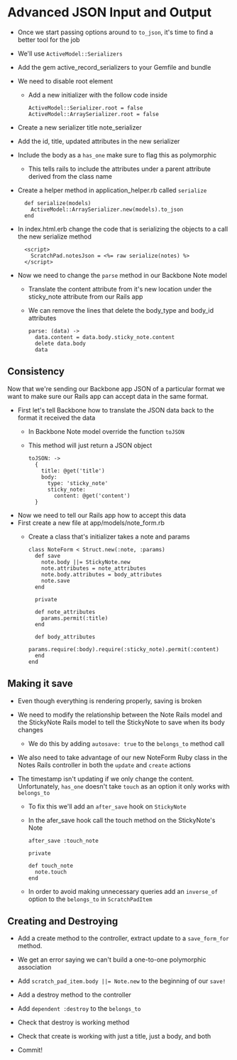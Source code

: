 Advanced JSON Input and Output
==

- Once we start passing options around to `to_json`, it's time to find a better tool for the job
- We'll use `ActiveModel::Serializers`
- Add the gem active\_record\_serializers to your Gemfile and bundle
- We need to disable root element
  - Add a new initializer with the follow code inside

        ActiveModel::Serializer.root = false
        ActiveModel::ArraySerializer.root = false

- Create a new serializer title note_serializer
- Add the id, title, updated attributes in the new serializer
- Include the body as a `has_one` make sure to flag this as polymorphic
  - This tells rails to include the attributes under a parent attribute derived
    from the class name
- Create a helper method in application_helper.rb called `serialize`

        def serialize(models)
          ActiveModel::ArraySerializer.new(models).to_json
        end

- In index.html.erb change the code that is serializing the objects to a call the new serialize method

        <script>
          ScratchPad.notesJson = <%= raw serialize(notes) %>
        </script>

- Now we need to change the `parse` method in our Backbone Note model
  - Translate the content attribute from it's new location under the sticky_note
    attribute from our Rails app
  - We can remove the lines that delete the body_type and body_id attributes

        parse: (data) ->
          data.content = data.body.sticky_note.content
          delete data.body
          data


Consistency
--

Now that we're sending our Backbone app JSON of a particular format we want to
make sure our Rails app can accept data in the same format.

- First let's tell Backbone how to translate the JSON data back to the format it received the data
  - In Backbone Note model override the function `toJSON`
  - This method will just return a JSON object

        toJSON: ->
          {
            title: @get('title')
            body:
              type: 'sticky_note'
              sticky_note:
                content: @get('content')
          }

- Now we need to tell our Rails app how to accept this data
- First create a new file at app/models/note_form.rb
  - Create a class that's initializer takes a note and params

        class NoteForm < Struct.new(:note, :params)
          def save
            note.body ||= StickyNote.new
            note.attributes = note_attributes
            note.body.attributes = body_attributes
            note.save
          end

          private

          def note_attributes
            params.permit(:title)
          end

          def body_attributes
            params.require(:body).require(:sticky_note).permit(:content)
          end
        end


Making it save
--

- Even though everything is rendering properly, saving is broken
- We need to modify the relationship between the Note Rails model and the StickyNote Rails model to tell
  the StickyNote to save when its body changes
  - We do this by adding `autosave: true` to the `belongs_to` method call
- We also need to take advantage of our new NoteForm Ruby class in the Notes
  Rails controller in both the `update` and `create` actions

- The timestamp isn't updating if we only change the content. Unfortunately,
  `has_one` doesn't take `touch` as an option it only works with `belongs_to`
  - To fix this we'll add an `after_save` hook on `StickyNote`
  - In the afer_save hook call the touch method on the StickyNote's Note

        after_save :touch_note

        private

        def touch_note
          note.touch
        end

  - In order to avoid making unnecessary queries add an `inverse_of` option to the `belongs_to` in `ScratchPadItem`

Creating and Destroying
--

- Add a create method to the controller, extract update to a `save_form_for`
  method.
- We get an error saying we can't build a one-to-one polymorphic association
- Add `scratch_pad_item.body ||= Note.new` to the beginning of our `save!`
- Add a destroy method to the controller
- Add `dependent :destroy` to the `belongs_to`
- Check that destroy is working
  method
- Check that create is working with just a title, just a body, and both

- Commit!
